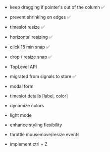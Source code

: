 -   keep dragging if pointer's out of the column ✅
-   prevent shrinking on edges ✅
-   timeslot resize ✅
-   horizontal resizing ✅

-   click 15 min snap ✅
-   drop / resize snap ✅

-   TopLevel API
-   migrated from signals to store ✅

-   modal form
-   timeslot details [label, color]
-   dynamize colors
-   light mode


- enhance styling flexibility
- throttle mousemove/resize events

- implement ctrl + Z